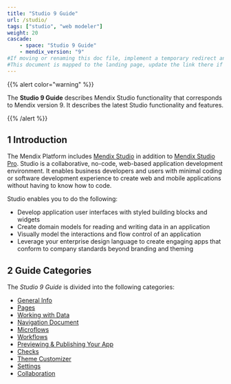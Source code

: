 ```yaml
---
title: "Studio 9 Guide"
url: /studio/
tags: ["studio", "web modeler"]
weight: 20
cascade:
    - space: "Studio 9 Guide"
    - mendix_version: "9"
#If moving or renaming this doc file, implement a temporary redirect and let the respective team know they should update the URL in the product. See Mapping to Products for more details.
#This document is mapped to the landing page, update the link there if renaming or moving the doc file.
---
```


{{% alert color="warning" %}}

The **Studio 9 Guide** describes Mendix Studio functionality that corresponds to Mendix version 9. It describes the latest Studio functionality and features.

{{% /alert %}}

## 1 Introduction 

The Mendix Platform includes [Mendix Studio](/studio/general/) in addition to [Mendix Studio Pro](/refguide/modeling/). Studio is a collaborative, no-code, web-based application development environment. It enables business developers and users with minimal coding or software development experience to create web and mobile applications without having to know how to code.

Studio enables you to do the following: 

* Develop application user interfaces with styled building blocks and widgets
* Create domain models for reading and writing data in an application
* Visually model the interactions and flow control of an application
* Leverage your enterprise design language to create engaging apps that conform to company standards beyond branding and theming 

## 2 Guide Categories

The *Studio 9 Guide* is divided into the following categories:

* [General Info](/studio/general/) 
* [Pages](/studio/page-editor/)
* [Working with Data](/studio/work-with-data/)
* [Navigation Document](/studio/navigation/)
* [Microflows](/studio/microflows/)
* [Workflows](/studio/workflows/)
* [Previewing & Publishing Your App](/studio/publishing-app/)
* [Checks](/studio/checks/)
* [Theme Customizer](/studio/theme-customizer/)
* [Settings](/studio/settings/)
* [Collaboration](/studio/collaboration/)

